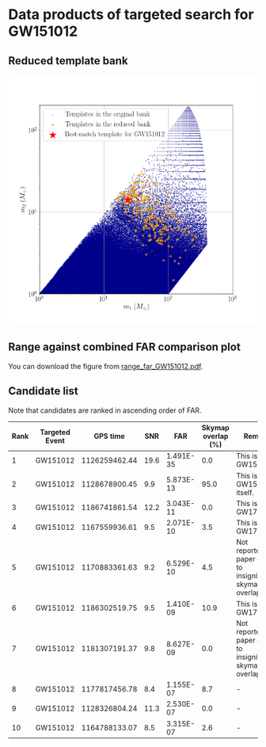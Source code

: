 # Data products of targeted search for GW151012

## Reduced template bank
<img src="reduced_bank_together-pngform_GW151012_new.png" alt="This is me" width="600"/>

## Range against combined FAR comparison plot
You can download the figure from [range_far_GW151012.pdf](https://git.ligo.org/alvin.li/targeted_subthreshold_search_method_paper_data/-/blob/master/GW151012/Range_FAR_plot_GW151012_O1C5_new.pdf).

## Candidate list

Note that candidates are ranked in ascending order of FAR.

| Rank | Targeted Event | GPS time | SNR | FAR | Skymap overlap (%) | Remark |
| ------ | ------ | ------ | ------ | ------ | ------ | ------ |
| 1 | GW151012 | 1126259462.44 | 19.6 | 1.491E-35 | 0.0 | This is GW150914. |
| 2 | GW151012 | 1128678900.45 | 9.9 | 5.873E-13 | 95.0 | This is GW151012 itself. |
| 3 | GW151012 | 1186741861.54 | 12.2 | 3.043E-11 | 0.0 | This is GW170814. |
| 4 | GW151012 | 1167559936.61 | 9.5 | 2.071E-10 | 3.5 | This is GW170104. |
| 5 | GW151012 | 1170883361.63 | 9.2 | 6.529E-10 | 4.5 | Not reported in paper due to insignificant skymap overlap. |
| 6 | GW151012 | 1186302519.75 | 9.5 | 1.410E-09 | 10.9 | This is GW170809. |
| 7 | GW151012 | 1181307191.37 | 9.8 | 8.627E-09 | 0.0 | Not reported in paper due to insignificant skymap overlap. |
| 8 | GW151012 | 1177817456.78 | 8.4 | 1.155E-07 | 8.7 | - |
| 9 | GW151012 | 1128326804.24 | 11.3 | 2.530E-07 | 0.0 | - |
| 10 | GW151012 | 1164788133.07 | 8.5 | 3.315E-07 | 2.6 | - |